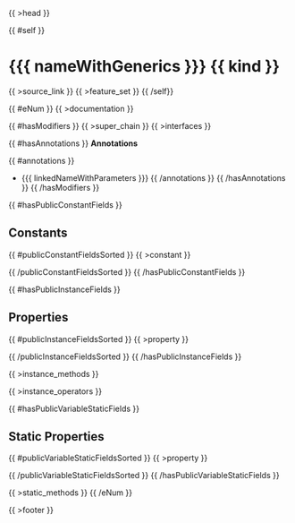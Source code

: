 {{ >head }}

{{ #self }}
# {{{ nameWithGenerics }}} {{ kind }}

{{ >source_link }}
{{ >feature_set }}
{{ /self}}

{{ #eNum }}
{{ >documentation }}

{{ #hasModifiers }}
{{ >super_chain }}
{{ >interfaces }}

{{ #hasAnnotations }}
**Annotations**

{{ #annotations }}
- {{{ linkedNameWithParameters }}}
{{ /annotations }}
{{ /hasAnnotations }}
{{ /hasModifiers }}

{{ #hasPublicConstantFields }}
## Constants

{{ #publicConstantFieldsSorted }}
{{ >constant }}

{{ /publicConstantFieldsSorted }}
{{ /hasPublicConstantFields }}

{{ #hasPublicInstanceFields }}
## Properties

{{ #publicInstanceFieldsSorted }}
{{ >property }}

{{ /publicInstanceFieldsSorted }}
{{ /hasPublicInstanceFields }}

{{ >instance_methods }}

{{ >instance_operators }}

{{ #hasPublicVariableStaticFields }}
## Static Properties

{{ #publicVariableStaticFieldsSorted }}
{{ >property }}

{{ /publicVariableStaticFieldsSorted }}
{{ /hasPublicVariableStaticFields }}

{{ >static_methods }}
{{ /eNum }}

{{ >footer }}
